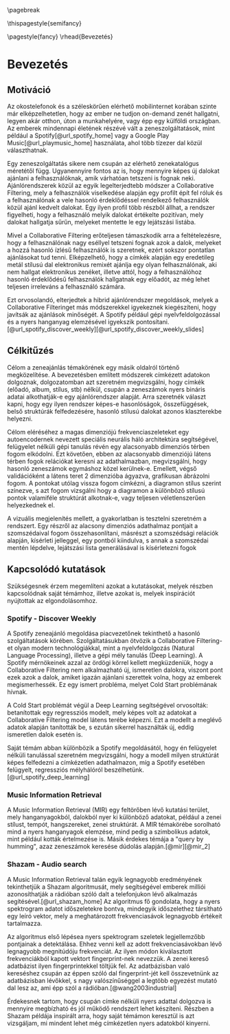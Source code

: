 \pagebreak

\thispagestyle{semifancy} 

\pagestyle{fancy}
\rhead{Bevezetés}

# Bevezetés

## Motiváció

Az okostelefonok és a széleskörűen elérhető mobilinternet korában szinte már elképzelhetetlen, hogy az ember ne tudjon 
on-demand zenét hallgatni, legyen akár otthon, úton a munkahelyére, vagy épp egy külföldi országban.
Az emberek mindennapi életének részévé vált a zeneszolgáltatások, mint például 
a Spotify[@url_spotify_home] vagy a Google Play Music[@url_playmusic_home] használata, ahol több tízezer dal közül választhatnak.

Egy zeneszolgáltatás sikere nem csupán az elérhető zenekatalógus méretétől függ. Ugyanennyire fontos az is, hogy mennyire képes
új dalokat ajánlani a felhasználóknak, amik várhatóan tetszeni is fognak neki. Ajánlórendszerek közül az egyik legelterjedtebb módszer
a Collaborative Filtering, mely a felhasználók viselkedése alapján egy profilt épít fel róluk és a felhasználónak a vele
hasonló érdeklődéssel rendelkező felhasználók közül ajánl kedvelt dalokat. Egy ilyen profil több részből állhat,
a rendszer figyelheti, hogy a felhasználó melyik dalokat értékelte pozitívan, mely dalokat hallgatja sűrűn, melyeket
mentette le egy lejátszási listába.

Mivel a Collaborative Filtering erőteljesen támaszkodik arra a feltételezésre, hogy a felhasználónak nagy eséllyel tetszeni fognak
azok a dalok, melyeket a hozzá hasonló ízlésű felhasználók is szeretnek, ezért sokszor pontatlan ajánlásokat tud tenni.
Elképzelhető, hogy a címkék alapján egy eredetileg metál stílusú dal elektronikus remixét ajánlja egy olyan felhasználónak,
aki nem hallgat elektronikus zenéket, illetve attól, hogy a felhasználóhoz hasonló érdeklődésű felhasználók hallgatnak egy előadót, 
az még lehet teljesen irreleváns a felhasználó számára.

Ezt orvosolandó, elterjedtek a hibrid ajánlórendszer megoldások, melyek a Collaborative Filteringet  más módszerekkel
igyekeznek kiegészíteni, hogy javítsák az ajánlások minőségét. A Spotify például gépi nyelvfeldolgozással és a nyers hanganyag elemzésével igyekszik
pontosítani.[@url_spotify_discover_weekly][@url_spotify_discover_weekly_slides]

## Célkitűzés 

Célom a zeneajánlás témakörének egy másik oldalról történő megközelítése. A bevezetésben említett módszerek címkézett adatokon dolgoznak,
dolgozatomban azt szeretném megvizsgálni, hogy címkék (előadó, album, stílus, stb) nélkül, csupán a zeneszámok nyers bináris adatai
alkothatják-e egy ajánlórendszer alapját. Arra szeretnék választ kapni, hogy egy ilyen rendszer képes-e hasonlóságok, összefüggések, 
belső struktúrák felfedezésére, hasonló stílusú dalokat azonos klaszterekbe helyezni.

Célom eléréséhez a magas dimenziójú frekvenciaszeleteket egy autoencodernek nevezett speciális neurális háló architektúra segítségével,
felügyelet nélküli gépi tanulás révén egy alacsonyabb dimenziós térben fogom elkódolni. Ezt követően, ebben az alacsonyabb
dimenziójú látens térben fogok relációkat keresni az adathalmazban, megvizsgálni, hogy hasonló zeneszámok egymáshoz közel kerülnek-e.
Emellett, végső validációként a látens teret 2 dimenzióba ágyazva, grafikusan ábrázolni fogom. A pontokat utólag vissza fogom címkézni, 
a diagramon stílus szerint színezve, s azt fogom vizsgálni hogy a diagramon a különböző stílusú pontok valamiféle struktúrát alkotnak-e, 
vagy teljesen véletlenszerűen helyezkednek el.

A vizuális megjelenítés mellett, a gyakorlatban is tesztelni szeretném a rendszert. Egy részről az alacsony dimenziós 
adathalmaz pontjait a szomszédaival fogom összehasonlítani, másrészt a szomszédsági relációk alapján, 
kísérleti jelleggel, egy pontból kiindulva, s annak a szomszédai mentén lépdelve, lejátszási lista
generálásával is kísérletezni fogok

## Kapcsolódó kutatások

Szükségesnek érzem megemlíteni azokat a kutatásokat, melyek részben kapcsolódnak saját témámhoz, illetve azokat is, melyek inspirációt nyújtottak
az elgondolásomhoz.

### Spotify - Discover Weekly

A Spotify zeneajánló megoldása piacvezetőnek tekinthető a hasonló szolgáltatások körében. 
Szolgáltatásukban ötvözik a Collaborative Filtering-et olyan modern technológiákkal, mint a nyelvfeldolgozás (Natural Language Processing), 
illetve a gépi mély tanulás (Deep Learning). A Spotify mérnökeinek azzal az ördögi körrel kellett megküzdeniük, 
hogy a Collaborative Filtering nem alkalmazható új, ismeretlen dalokra, viszont pont ezek azok a dalok, amiket igazán
ajánlani szerettek volna, hogy az emberek megismerhessék. Ez egy ismert probléma, melyet Cold Start problémának hívnak.

A Cold Start problémát végül a Deep Learning segítségével orvosolták: betanítottak egy regressziós modelt, mely képes volt az adatokat
a Collaborative Filtering model látens terébe képezni. Ezt a modellt a meglévő adatok alapján tanították be, s ezután
sikerrel használták új, eddig ismeretlen dalok esetén is.

Saját témám abban különbözik a Spotify megoldásától, hogy én felügyelet nélküli tanulással szeretném megvizsgálni,
hogy a modell milyen struktúrát képes felfedezni a címkézetlen adathalmazon, míg a Spotify esetében felügyelt,
regressziós mélyhálóról beszélhetünk.[@url_spotify_deep_learning]

### Music Information Retrieval

A Music Information Retrieval (MIR) egy feltörőben lévő kutatási terület, mely hanganyagokból, dalokból nyer ki különböző
adatokat, például a zenei stílust, tempót, hangszereket, zenei struktúrát. A MIR témakörébe sorolható mind a nyers hanganyagok 
elemzése, mind pedig a szimbolikus adatok, mint például kották értelmezése is. Másik érdekes témája a "query by humming",
azaz zeneszámok keresése dúdolás alapján.[@mir][@mir_2]

### Shazam - Audio search
A Music Information Retrieval talán egyik legnagyobb eredményének tekinthetjük a Shazam algoritmusát, mely segítségével 
emberek milliói azonosíthatják a rádióban szóló dalt a telefonjukon lévő alkalmazás segítésével.[@url_shazam_home]
Az algoritmus fő gondolata, hogy a nyers spektrogram adatot időszeletekre bontva, mindegyik időszelethez társítható egy
leíró vektor, mely a meghatározott frekvenciasávok legnagyobb értékeit tartalmazza.

Az algoritmus első lépésea nyers spektrogram szeletek legjellemzőbb pontjainak a detektálása. Ehhez venni kell az 
adott frekvenciasávokban lévő legnagyobb megnitúdóju frekvenciát. Az ilyen módon kiválasztott frekvenciákból kapott vektort
fingerprint-nek nevezzük. A zenei kereső adatbázist ilyen fingerprintekkel töltjük fel.
Az adatbázisban való kereséshez csupán az éppen szóló dal fingerprint-jét kell összevetnünk az adatbázisban lévőkkel, s
nagy valószínűséggel a legtöbb egyezést mutató dal lesz az, ami épp szól a rádióban.[@wang2003industrial]

Érdekesnek tartom, hogy csupán címke nélküli nyers adattal dolgozva is mennyire megbízható és jól működő rendszert lehet
készíteni. Részben a Shazam példája inspirált arra, hogy saját témámon keresztül is azt vizsgáljam, mi mindent lehet 
még címkézetlen nyers adatokból kinyerni. 